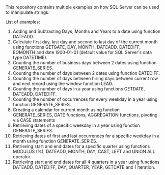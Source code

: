 This repository contains multiple examples on how SQL Server can be used to manipulate strings.

List of examples:
1) Adding and Subtracting Days, Months and Years to a date using function DATEADD.
2) Calculate first day, last day and second to last day of the current month using functions GETGATE, DAY, MONTH, DATEADD, DATEDIFF, EOMONTH and date 1900-01-01 (default value for SQL Server's data type DATETIME).
3) Counting the number of business days between 2 dates using function GENERATE_SERIES.
4) Counting the number of days between 2 dates using function DATEDIFF.
5) Counting the number of days between hiring days between current row and next record using the window function LEAD.
6) Counting the number of days in a year using functions GETDATE, DATEADD, DATEDIFF.
7) Counting the number of occurrences for every weekday in a year using function GENERATE_SERIES.
8) Creating a calendar for current month using function GENERATE_SERIES, DATE functions, AGGREGATION functions, pivoting via CASE statements
9) Retrieving dates of a specific weekday in a year using function GENERATE_SERIES.
10) Retrieving dates of first and last occurrences for a specific weekday in a month using function GENERATE_SERIES.
11) Retrieving start and end dates for a specific quarter using functions MODULUS (%), DATEADD, MONTH, DAY, CAST, LEFT and UNION ALL operator.
12) Retrieving start and end dates for all 4 quarters in a year using functions DATEADD, DATEDIFF, DAY, QUARTER, YEAR, GETDATE and 1 iteration.

